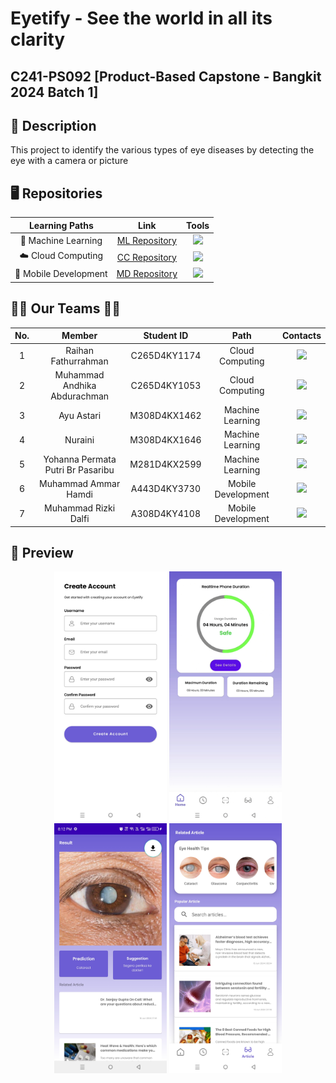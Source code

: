 # Eyetify - See the world in all its clarity
## C241-PS092 [Product-Based Capstone - Bangkit 2024 Batch 1]

## 📑 Description
This project to identify the various types of eye diseases by detecting the eye with a camera or picture

## 🖥️ Repositories
|   Learning Paths      |                           Link                            |              Tools              |
| :-------------------: | :-------------------------------------------------------: |      :---------------------:    |
| 🤖 Machine Learning   | [ML Repository](https://github.com/EyeTify/Machine-Learning)   | <img width="130px" src="https://img.shields.io/badge/python-%230077B5.svg?style=for-the-badge&logo=python&logoColor=white">
| ☁️ Cloud Computing    | [CC Repository](https://github.com/EyeTify/Cloud-Computing)    | <img width="130px" src="https://img.shields.io/badge/javascript-%230077B5.svg?style=for-the-badge&logo=javascript&logoColor=white">
| 📱 Mobile Development | [MD Repository](https://github.com/EyeTify/Mobile-Development) | <img width="130px" src="https://img.shields.io/badge/kotlin-%230077B5.svg?style=for-the-badge&logo=kotlin&logoColor=white">

## 👨‍💻‍ Our Teams 👩‍💻
| No. |            Member                        |  Student ID  |        Path         |        Contacts        |
|:---:| :-------------------------------------:  | :----------: | :------------------:| :---------------------:|
|  1  | Raihan Fathurrahman                      | C265D4KY1174 |   Cloud Computing   | <a href="https://www.linkedin.com/in/raihanfr21/"><img src="https://img.shields.io/badge/linkedin-%230077B5.svg?style=for-the-badge&logo=linkedin&logoColor=white"></a> |
|  2  | Muhammad Andhika Abdurachman             | C265D4KY1053 |   Cloud Computing   | <a href="https://www.linkedin.com/in/muhammad-andhika-abdurachman-74a7a12a1/"><img src="https://img.shields.io/badge/linkedin-%230077B5.svg?style=for-the-badge&logo=linkedin&logoColor=white"></a> |
|  3  | Ayu Astari                               | M308D4KX1462 |   Machine Learning  | <a href="https://www.linkedin.com/in/ayu-astari/"><img src="https://img.shields.io/badge/linkedin-%230077B5.svg?style=for-the-badge&logo=linkedin&logoColor=white"></a> |
|  4  | Nuraini                                  | M308D4KX1646 |   Machine Learning  | <a href="http://www.linkedin.com/in/nur-aini98"><img src="https://img.shields.io/badge/linkedin-%230077B5.svg?style=for-the-badge&logo=linkedin&logoColor=white"></a> |
|  5  | Yohanna Permata Putri Br Pasaribu        | M281D4KX2599 |   Machine Learning  | <a href="https://www.linkedin.com/in/yohanna-pasaribu-9b41162a4/"><img src="https://img.shields.io/badge/linkedin-%230077B5.svg?style=for-the-badge&logo=linkedin&logoColor=white"></a> |
|  6  | Muhammad Ammar Hamdi                     | A443D4KY3730 |  Mobile Development | <a href="https://www.linkedin.com/in/muhammad-ammar-hamdi/"><img src="https://img.shields.io/badge/linkedin-%230077B5.svg?style=for-the-badge&logo=linkedin&logoColor=white"></a> |
|  7  | Muhammad Rizki Dalfi                     | A308D4KY4108 |  Mobile Development | <a href="https://www.linkedin.com/in/muhammad-rizki-dalfi/"><img src="https://img.shields.io/badge/linkedin-%230077B5.svg?style=for-the-badge&logo=linkedin&logoColor=white"></a> |

## 📲 Preview
<p align="center">
  <img src="/profile/register.jpg?raw=true" alt="onboarding" width="auto" height="400">
  <img src="/profile/home.jpg?raw=true" alt="onboarding" width="auto" height="400">
  <img src="/profile/scan_3.jpg?raw=true" alt="onboarding" width="auto" height="400">
  <img src="/profile/article.jpg?raw=true" alt="onboarding" width="auto" height="400">
</p>
